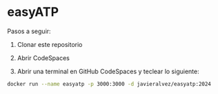 # easyATP

Pasos a seguir:

1. Clonar este repositorio

2. Abrir CodeSpaces

3.  Abrir una terminal en GitHub CodeSpaces y teclear lo siguiente:

```bash
docker run --name easyatp -p 3000:3000 -d javieralvez/easyatp:2024
```